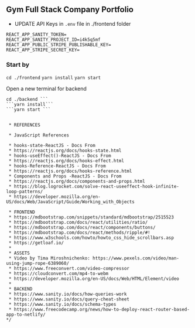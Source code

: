 ## Gym Full Stack Company Portfolio

- UPDATE API Keys in `.env` file in ./frontend folder
```
REACT_APP_SANITY_TOKEN=
REACT_APP_SANITY_PROJECT_ID=i4k5q5mf
REACT_APP_PUBLIC_STRIPE_PUBLISHABLE_KEY=
REACT_APP_STRIPE_SECRET_KEY=
```


### Start by
``` cd ./frontend ```
``` yarn install ```
``` yarn start ```

Open a new terminal for backend
```
cd ./backend ```
```yarn install```
```yarn start ```


 * REFERENCES

 * JavaScript References 
 
 * hooks-state-ReactJS - Docs From 
 * https://reactjs.org/docs/hooks-state.html
 * hooks-useEffect()-ReactJS - Docs From 
 * https://reactjs.org/docs/hooks-effect.html
 * hooks-Reference-ReactJS - Docs From 
 * https://reactjs.org/docs/hooks-reference.html
 * Components and Props -ReactJS - Docs From 
 * https://reactjs.org/docs/components-and-props.html
 * https://blog.logrocket.com/solve-react-useeffect-hook-infinite-loop-patterns/
 * https://developer.mozilla.org/en-US/docs/Web/JavaScript/Guide/Working_with_Objects

 * FRONTEND
 * https://mdbootstrap.com/snippets/standard/mdbootstrap/2515523
 * https://mdbootstrap.com/docs/react/utilities/ratio/
 * https://mdbootstrap.com/docs/react/components/buttons/
 * https://mdbootstrap.com/docs/react/methods/ripple/#!
 * https://www.w3schools.com/howto/howto_css_hide_scrollbars.asp
 * https://getloaf.io/
 *
 * ASSETS
 * Video by Tima Miroshnichenko: https://www.pexels.com/video/man-using-jump-rope-6389060/
 * https://www.freeconvert.com/video-compressor
 * https://cloudconvert.com/mp4-to-webm
 * https://developer.mozilla.org/en-US/docs/Web/HTML/Element/video
 * 
 * BACKEND
 * https://www.sanity.io/docs/how-queries-work
 * https://www.sanity.io/docs/query-cheat-sheet
 * https://www.sanity.io/docs/schema-types
 * https://www.freecodecamp.org/news/how-to-deploy-react-router-based-app-to-netlify/
*/
